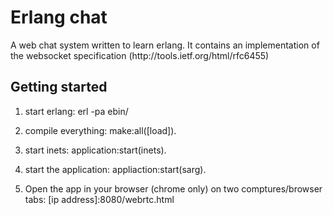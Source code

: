 <h1>Erlang chat</h1>

<p>A web chat system written to learn erlang. It contains an implementation of the websocket specification (http://tools.ietf.org/html/rfc6455)</p>

<h2>Getting started</h2>

<p>

1) start erlang: erl -pa ebin/<br/>

2) compile everything: make:all([load]).<br/>

3) start inets: application:start(inets).<br/>

4) start the application: appliaction:start(sarg).</br>

5) Open the app in your browser (chrome only) on two comptures/browser tabs: [ip address]:8080/webrtc.html

</p>
